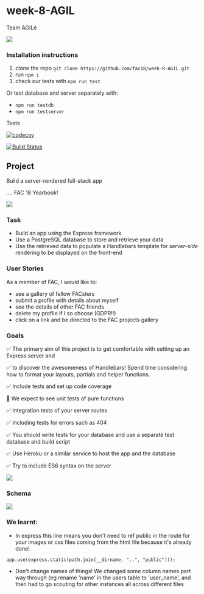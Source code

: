 # week-8-AGIL

Team AGILé

![](https://media.giphy.com/media/UatRnEUNX8iCQ/giphy.gif)

### Installation instructions
1. clone the repo ```git clone https://github.com/fac18/week-8-AGIL.git```
2. run ```npm i``` 
3. check our tests with ```npm run test```

Or test database and server separately with:
  * ```npm run testdb```
  * ```npm run testserver```

Tests

[![codecov](https://codecov.io/gh/fac18/week-8-AGIL/branch/master/graph/badge.svg)](https://codecov.io/gh/fac18/week-8-AGIL)

[![Build Status](https://travis-ci.com/fac18/week-8-AGIL.svg?branch=master)](https://travis-ci.com/fac18/week-8-AGIL)

## Project

Build a server-rendered full-stack app


.... FAC 18 Yearbook!

![](https://i.imgur.com/wRWHHBk.png=100x)


### Task

- Build an app using the Express framework
- Use a PostgreSQL database to store and retrieve your data
- Use the retrieved data to populate a Handlebars template for _server-side_ rendering to be displayed on the front-end

### User Stories
As a member of FAC, I would like to: 

- see a gallery of fellow FACsters
- submit a profile with details about myself
- see the details of other FAC friends
- delete my profile if I so choose (GDPR!!)
- click on a link and be directed to the FAC projects gallery

### Goals

✅ The primary aim of this project is to get comfortable with setting up an Express server and 

✅ to discover the awesomeness of Handlebars! Spend time considering how to format your layouts, partials and helper functions.

✅ Include tests and set up code coverage

🤪 We expect to see unit tests of pure functions

✅ integration tests of your server routes

✅ including tests for errors such as 404

✅  You should write tests for your database and use a separate test database and build script

✅ Use Heroku or a similar service to host the app and the database

✅ Try to include ES6 syntax on the server

![](https://media.giphy.com/media/xSYLxjcvDAMlW/giphy.gif)

### Schema

![](https://i.imgur.com/AmceXjV.png)

### We learnt: 

-  In express this line means you don't need to ref public in the route for your images or css files coming from the html file because it's already done!

``app.use(express.static(path.join(__dirname, "..", "public")));``

- Don't change names of things! We changed some column names part way through (eg rename 'name' in the users table to 'user_name', and then had to go scouting for other instances all across different files
